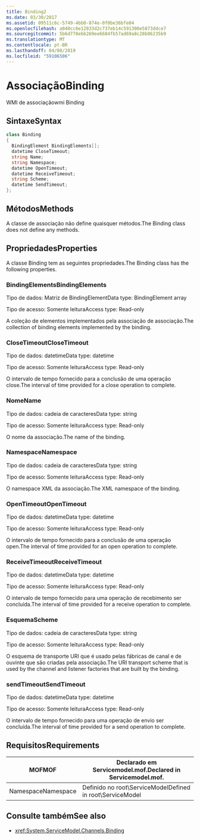 ```yaml
---
title: Binding2
ms.date: 03/30/2017
ms.assetid: 09511c6c-5749-4bb0-874e-0f0be36bfe04
ms.openlocfilehash: a040cc6e12833d2c737eb14c591300e5873ddce7
ms.sourcegitcommit: 5b6d778ebb269ee6684fb57ad69a8c28b06235b9
ms.translationtype: MT
ms.contentlocale: pt-BR
ms.lasthandoff: 04/08/2019
ms.locfileid: "59106506"
---
```

# <a name="binding"></a><span data-ttu-id="c3f92-102">Associação</span><span class="sxs-lookup"><span data-stu-id="c3f92-102">Binding</span></span>
<span data-ttu-id="c3f92-103">WMI de associação</span><span class="sxs-lookup"><span data-stu-id="c3f92-103">wmi Binding</span></span>  
  
## <a name="syntax"></a><span data-ttu-id="c3f92-104">Sintaxe</span><span class="sxs-lookup"><span data-stu-id="c3f92-104">Syntax</span></span>  
  
```csharp
class Binding  
{  
  BindingElement BindingElements[];  
  datetime CloseTimeout;  
  string Name;  
  string Namespace;  
  datetime OpenTimeout;  
  datetime ReceiveTimeout;  
  string Scheme;  
  datetime SendTimeout;  
};  
```  
  
## <a name="methods"></a><span data-ttu-id="c3f92-105">Métodos</span><span class="sxs-lookup"><span data-stu-id="c3f92-105">Methods</span></span>  
 <span data-ttu-id="c3f92-106">A classe de associação não define quaisquer métodos.</span><span class="sxs-lookup"><span data-stu-id="c3f92-106">The Binding class does not define any methods.</span></span>  
  
## <a name="properties"></a><span data-ttu-id="c3f92-107">Propriedades</span><span class="sxs-lookup"><span data-stu-id="c3f92-107">Properties</span></span>  
 <span data-ttu-id="c3f92-108">A classe Binding tem as seguintes propriedades.</span><span class="sxs-lookup"><span data-stu-id="c3f92-108">The Binding class has the following properties.</span></span>  
  
### <a name="bindingelements"></a><span data-ttu-id="c3f92-109">BindingElements</span><span class="sxs-lookup"><span data-stu-id="c3f92-109">BindingElements</span></span>  
 <span data-ttu-id="c3f92-110">Tipo de dados: Matriz de BindingElement</span><span class="sxs-lookup"><span data-stu-id="c3f92-110">Data type: BindingElement array</span></span>  
  
 <span data-ttu-id="c3f92-111">Tipo de acesso: Somente leitura</span><span class="sxs-lookup"><span data-stu-id="c3f92-111">Access type: Read-only</span></span>  
  
 <span data-ttu-id="c3f92-112">A coleção de elementos implementados pela associação de associação.</span><span class="sxs-lookup"><span data-stu-id="c3f92-112">The collection of binding elements implemented by the binding.</span></span>  
  
### <a name="closetimeout"></a><span data-ttu-id="c3f92-113">CloseTimeout</span><span class="sxs-lookup"><span data-stu-id="c3f92-113">CloseTimeout</span></span>  
 <span data-ttu-id="c3f92-114">Tipo de dados: datetime</span><span class="sxs-lookup"><span data-stu-id="c3f92-114">Data type: datetime</span></span>  
  
 <span data-ttu-id="c3f92-115">Tipo de acesso: Somente leitura</span><span class="sxs-lookup"><span data-stu-id="c3f92-115">Access type: Read-only</span></span>  
  
 <span data-ttu-id="c3f92-116">O intervalo de tempo fornecido para a conclusão de uma operação close.</span><span class="sxs-lookup"><span data-stu-id="c3f92-116">The interval of time provided for a close operation to complete.</span></span>  
  
### <a name="name"></a><span data-ttu-id="c3f92-117">Nome</span><span class="sxs-lookup"><span data-stu-id="c3f92-117">Name</span></span>  
 <span data-ttu-id="c3f92-118">Tipo de dados: cadeia de caracteres</span><span class="sxs-lookup"><span data-stu-id="c3f92-118">Data type: string</span></span>  
  
 <span data-ttu-id="c3f92-119">Tipo de acesso: Somente leitura</span><span class="sxs-lookup"><span data-stu-id="c3f92-119">Access type: Read-only</span></span>  
  
 <span data-ttu-id="c3f92-120">O nome da associação.</span><span class="sxs-lookup"><span data-stu-id="c3f92-120">The name of the binding.</span></span>  
  
### <a name="namespace"></a><span data-ttu-id="c3f92-121">Namespace</span><span class="sxs-lookup"><span data-stu-id="c3f92-121">Namespace</span></span>  
 <span data-ttu-id="c3f92-122">Tipo de dados: cadeia de caracteres</span><span class="sxs-lookup"><span data-stu-id="c3f92-122">Data type: string</span></span>  
  
 <span data-ttu-id="c3f92-123">Tipo de acesso: Somente leitura</span><span class="sxs-lookup"><span data-stu-id="c3f92-123">Access type: Read-only</span></span>  
  
 <span data-ttu-id="c3f92-124">O namespace XML da associação.</span><span class="sxs-lookup"><span data-stu-id="c3f92-124">The XML namespace of the binding.</span></span>  
  
### <a name="opentimeout"></a><span data-ttu-id="c3f92-125">OpenTimeout</span><span class="sxs-lookup"><span data-stu-id="c3f92-125">OpenTimeout</span></span>  
 <span data-ttu-id="c3f92-126">Tipo de dados: datetime</span><span class="sxs-lookup"><span data-stu-id="c3f92-126">Data type: datetime</span></span>  
  
 <span data-ttu-id="c3f92-127">Tipo de acesso: Somente leitura</span><span class="sxs-lookup"><span data-stu-id="c3f92-127">Access type: Read-only</span></span>  
  
 <span data-ttu-id="c3f92-128">O intervalo de tempo fornecido para a conclusão de uma operação open.</span><span class="sxs-lookup"><span data-stu-id="c3f92-128">The interval of time provided for an open operation to complete.</span></span>  
  
### <a name="receivetimeout"></a><span data-ttu-id="c3f92-129">ReceiveTimeout</span><span class="sxs-lookup"><span data-stu-id="c3f92-129">ReceiveTimeout</span></span>  
 <span data-ttu-id="c3f92-130">Tipo de dados: datetime</span><span class="sxs-lookup"><span data-stu-id="c3f92-130">Data type: datetime</span></span>  
  
 <span data-ttu-id="c3f92-131">Tipo de acesso: Somente leitura</span><span class="sxs-lookup"><span data-stu-id="c3f92-131">Access type: Read-only</span></span>  
  
 <span data-ttu-id="c3f92-132">O intervalo de tempo fornecido para uma operação de recebimento ser concluída.</span><span class="sxs-lookup"><span data-stu-id="c3f92-132">The interval of time provided for a receive operation to complete.</span></span>  
  
### <a name="scheme"></a><span data-ttu-id="c3f92-133">Esquema</span><span class="sxs-lookup"><span data-stu-id="c3f92-133">Scheme</span></span>  
 <span data-ttu-id="c3f92-134">Tipo de dados: cadeia de caracteres</span><span class="sxs-lookup"><span data-stu-id="c3f92-134">Data type: string</span></span>  
  
 <span data-ttu-id="c3f92-135">Tipo de acesso: Somente leitura</span><span class="sxs-lookup"><span data-stu-id="c3f92-135">Access type: Read-only</span></span>  
  
 <span data-ttu-id="c3f92-136">O esquema de transporte URI que é usado pelas fábricas de canal e de ouvinte que são criadas pela associação.</span><span class="sxs-lookup"><span data-stu-id="c3f92-136">The URI transport scheme that is used by the channel and listener factories that are built by the binding.</span></span>  
  
### <a name="sendtimeout"></a><span data-ttu-id="c3f92-137">sendTimeout</span><span class="sxs-lookup"><span data-stu-id="c3f92-137">SendTimeout</span></span>  
 <span data-ttu-id="c3f92-138">Tipo de dados: datetime</span><span class="sxs-lookup"><span data-stu-id="c3f92-138">Data type: datetime</span></span>  
  
 <span data-ttu-id="c3f92-139">Tipo de acesso: Somente leitura</span><span class="sxs-lookup"><span data-stu-id="c3f92-139">Access type: Read-only</span></span>  
  
 <span data-ttu-id="c3f92-140">O intervalo de tempo fornecido para uma operação de envio ser concluída.</span><span class="sxs-lookup"><span data-stu-id="c3f92-140">The interval of time provided for a send operation to complete.</span></span>  
  
## <a name="requirements"></a><span data-ttu-id="c3f92-141">Requisitos</span><span class="sxs-lookup"><span data-stu-id="c3f92-141">Requirements</span></span>  
  
|<span data-ttu-id="c3f92-142">MOF</span><span class="sxs-lookup"><span data-stu-id="c3f92-142">MOF</span></span>|<span data-ttu-id="c3f92-143">Declarado em Servicemodel.mof.</span><span class="sxs-lookup"><span data-stu-id="c3f92-143">Declared in Servicemodel.mof.</span></span>|  
|---------|-----------------------------------|  
|<span data-ttu-id="c3f92-144">Namespace</span><span class="sxs-lookup"><span data-stu-id="c3f92-144">Namespace</span></span>|<span data-ttu-id="c3f92-145">Definido no root\ServiceModel</span><span class="sxs-lookup"><span data-stu-id="c3f92-145">Defined in root\ServiceModel</span></span>|  
  
## <a name="see-also"></a><span data-ttu-id="c3f92-146">Consulte também</span><span class="sxs-lookup"><span data-stu-id="c3f92-146">See also</span></span>

- <xref:System.ServiceModel.Channels.Binding>
